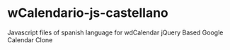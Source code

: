 wCalendario-js-castellano
=========================

Javascript files of spanish language for wdCalendar jQuery Based Google Calendar Clone


